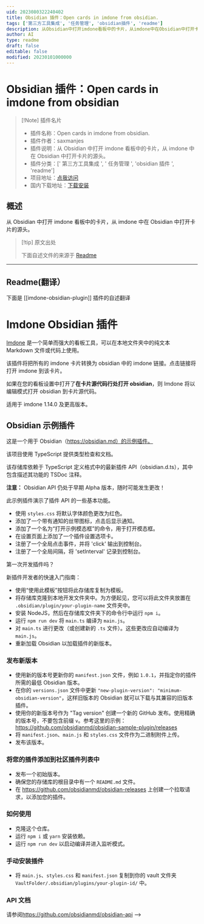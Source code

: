 ```yaml
---
uid: 2023080322240402
title: Obsidian 插件：Open cards in imdone from obsidian.
tags: ['第三方工具集成', '任务管理', 'obsidian插件', 'readme']
description: 从Obsidian中打开imdone看板中的卡片，从imdone中在Obsidian中打开卡片的源头。
author: AI
type: readme
draft: false
editable: false
modified: 20230101000000
---
```


# Obsidian 插件：Open cards in imdone from obsidian

> [!Note] 插件名片
> - 插件名称：Open cards in imdone from obsidian.
> - 插件作者：saxmanjes
> - 插件说明：从 Obsidian 中打开 imdone 看板中的卡片，从 imdone 中在 Obsidian 中打开卡片的源头。
> - 插件分类：[' 第三方工具集成 ', ' 任务管理 ', 'obsidian 插件 ', 'readme']
> - 项目地址：[点我访问](https://github.com/imdone/imdone-obsidian-plugin)
> - 国内下载地址：[下载安装](https://pkmer.cn/products/plugin/pluginMarket/?imdone-obsidian-plugin)

## 概述

从 Obsidian 中打开 imdone 看板中的卡片，从 imdone 中在 Obsidian 中打开卡片的源头。

> [!tip] 原文出处
>
>下面自述文件的来源于 [Readme](https://ghproxy.net/https://raw.githubusercontent.com/imdone/imdone-obsidian-plugin/master/README.md)
>

---

## Readme(翻译）

下面是 [[imdone-obsidian-plugin]] 插件的自述翻译

Imdone Obsidian 插件
====

[Imdone](https://imdone.io) 是一个简单而强大的看板工具，可以在本地文件夹中的纯文本 Markdown 文件或代码上使用。

该插件将把所有的 imdone 卡片转换为 obsidian 中的 imdone 链接。点击链接将打开 imdone 到该卡片。

如果在您的看板设置中打开了**在卡片源代码行处打开 obsidian**，则 Imdone 将以编辑模式打开 obsidian 到卡片源代码。

适用于 imdone 1.14.0 及更高版本。

<!--

# [资源](#NOTE:10)

<card>
- [在Finder中打开](/)
- [imdone/imdone-obsidian-plugin](https://github.com/imdone/imdone-obsidian-plugin)
- [obsidianmd/obsidian-sample-plugin](https://github.com/obsidianmd/obsidian-sample-plugin)

<!--
创建时间：2021-03-15T13:25:07.843Z
-->
</card>

## Obsidian 示例插件

这是一个用于 Obsidian（<https://obsidian.md）的示例插件。>

该项目使用 TypeScript 提供类型检查和文档。

该存储库依赖于 TypeScript 定义格式中的最新插件 API（obsidian.d.ts），其中包含描述其功能的 TSDoc 注释。

**注意：** Obsidian API 仍处于早期 Alpha 版本，随时可能发生更改！

此示例插件演示了插件 API 的一些基本功能。

- 使用 `styles.css` 将默认字体颜色更改为红色。
- 添加了一个带有通知的丝带图标，点击后显示通知。
- 添加了一个名为“打开示例模态框”的命令，用于打开模态框。
- 在设置页面上添加了一个插件设置选项卡。
- 注册了一个全局点击事件，并将 'click' 输出到控制台。
- 注册了一个全局间隔，将 'setInterval' 记录到控制台。

第一次开发插件吗？

新插件开发者的快速入门指南：

- 使用“使用此模板”按钮将此存储库复制为模板。
- 将存储库克隆到本地开发文件夹中。为方便起见，您可以将此文件夹放置在 `.obsidian/plugin/your-plugin-name` 文件夹中。
- 安装 NodeJS，然后在存储库文件夹下的命令行中运行 `npm i`。
- 运行 `npm run dev` 将 `main.ts` 编译为 `main.js`。
- 对 `main.ts` 进行更改（或创建新的 `.ts` 文件）。这些更改应自动编译为 `main.js`。
- 重新加载 Obsidian 以加载插件的新版本。

### 发布新版本

- 使用新的版本号更新你的 `manifest.json` 文件，例如 `1.0.1`，并指定你的插件所需的最低 Obsidian 版本。
- 在你的 `versions.json` 文件中更新 `"new-plugin-version": "minimum-obsidian-version"`，这样旧版本的 Obsidian 就可以下载与其兼容的旧版本插件。
- 使用你的新版本号作为 "Tag version" 创建一个新的 GitHub 发布。使用精确的版本号，不要包含前缀 `v`。参考这里的示例：<https://github.com/obsidianmd/obsidian-sample-plugin/releases>
- 将 `manifest.json`、`main.js` 和 `styles.css` 文件作为二进制附件上传。
- 发布该版本。

### 将您的插件添加到社区插件列表中

- 发布一个初始版本。
- 确保您的存储库的根目录中有一个 `README.md` 文件。
- 在 <https://github.com/obsidianmd/obsidian-releases> 上创建一个拉取请求，以添加您的插件。

### 如何使用

- 克隆这个仓库。
- 运行 `npm i` 或 `yarn` 安装依赖。
- 运行 `npm run dev` 以启动编译并进入监听模式。

### 手动安装插件

- 将 `main.js`、`styles.css` 和 `manifest.json` 复制到你的 vault 文件夹 `VaultFolder/.obsidian/plugins/your-plugin-id/` 中。

### API 文档

请参阅<https://github.com/obsidianmd/obsidian-api> -->
